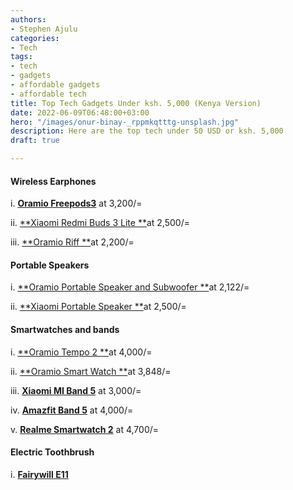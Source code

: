 ```yaml
---
authors:
- Stephen Ajulu
categories:
- Tech
tags:
- tech
- gadgets
- affordable gadgets
- affordable tech
title: Top Tech Gadgets Under ksh. 5,000 (Kenya Version)
date: 2022-06-09T06:48:00+03:00
hero: "/images/onur-binay-_rppmkqtttg-unsplash.jpg"
description: Here are the top tech under 50 USD or ksh. 5,000
draft: true

---
```

#### Wireless Earphones

i. [**Oramio Freepods3**](https://kol.jumia.com/api/click/custom/b60029f6-9eb7-4fab-b6b9-7698d536aef4/0e1c47ed-cc97-3a21-846e-3217fd1ea92a?r=https%3A%2F%2Fwww.jumia.co.ke%2Ffreepods3-true-wireless-stereo-earbuds-black-oraimo-mpg383821.html) at 3,200/=

ii. [**Xiaomi Redmi Buds 3 Lite **](https://kol.jumia.com/api/click/custom/b60029f6-9eb7-4fab-b6b9-7698d536aef4/0e1c47ed-cc97-3a21-846e-3217fd1ea92a?r=https%3A%2F%2Fwww.jumia.co.ke%2Fxiaomi-redmi-buds-3-lite-black-64794832.html)at 2,500/=

iii. [**Oramio Riff **](https://kol.jumia.com/api/click/custom/b60029f6-9eb7-4fab-b6b9-7698d536aef4/0e1c47ed-cc97-3a21-846e-3217fd1ea92a?r=https%3A%2F%2Fwww.jumia.co.ke%2Friff-smaller-for-comfort-true-wireless-earbuds-white-oraimo-mpg383082.html)at 2,200/=

#### Portable Speakers

i. [**Oramio Portable Speaker and Subwoofer **](https://kol.jumia.com/api/click/custom/b60029f6-9eb7-4fab-b6b9-7698d536aef4/0e1c47ed-cc97-3a21-846e-3217fd1ea92a?r=https%3A%2F%2Fwww.jumia.co.ke%2Foraimo-portable-wireless-speaker-subwoofer-outdoor-sound-box-48096170.html)at 2,122/=

ii. [**Xiaomi Portable Speaker **](https://kol.jumia.com/api/click/custom/b60029f6-9eb7-4fab-b6b9-7698d536aef4/0e1c47ed-cc97-3a21-846e-3217fd1ea92a?r=https%3A%2F%2Fwww.jumia.co.ke%2Fxiaomi-portable-bluetooth-wireless-speaker-bluetooth-4.0-mini-speaker-grey-13491382.html)at 2,500/=

#### Smartwatches and bands

i. [**Oramio Tempo 2 **]()at 4,000/=

ii. [**Oramio Smart Watch **](https://kol.jumia.com/api/click/custom/b60029f6-9eb7-4fab-b6b9-7698d536aef4/0e1c47ed-cc97-3a21-846e-3217fd1ea92a?r=https%3A%2F%2Fwww.jumia.co.ke%2Foraimo-smart-watch-1.69-ips-screen-ip68-waterproof-55136016.html)at 3,848/=

iii. [**Xiaomi MI Band 5**](https://www.jumia.co.ke/xiaomi-mi-smart-band-5-amoled-screen-black-31626773.html) at 3,000/=

iv. [**Amazfit Band 5**](https://kol.jumia.com/api/click/custom/b60029f6-9eb7-4fab-b6b9-7698d536aef4/0e1c47ed-cc97-3a21-846e-3217fd1ea92a?r=https%3A%2F%2Fwww.jumia.co.ke%2Famazfit-band-5-1.1-full-color-amoled-olive-61434841.html) at 4,000/=

v. [**Realme Smartwatch 2**](https://kol.jumia.com/api/click/custom/b60029f6-9eb7-4fab-b6b9-7698d536aef4/0e1c47ed-cc97-3a21-846e-3217fd1ea92a?r=https%3A%2F%2Fwww.jumia.co.ke%2Frealme-smart-watch-2-black-60993362.html) at 4,700/=

#### Electric Toothbrush

i. [**Fairywill E11**](https://kol.jumia.com/api/click/custom/b60029f6-9eb7-4fab-b6b9-7698d536aef4/0e1c47ed-cc97-3a21-846e-3217fd1ea92a?r=https%3A%2F%2Fwww.jumia.co.ke%2Ffairywill-the-fairywill-e11-electric-toothbrush-61747987.html)